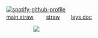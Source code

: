 [![spotify-github-profile](https://spotify-github-profile.kittinanx.com/api/view?uid=wjdes5kajmt1gqhbzctuzbgid&cover_image=true&theme=natemoo-re&show_offline=false&background_color=121212&interchange=true&bar_color=53b14f&bar_color_cover=false)](https://github.com/kittinan/spotify-github-profile)
ㅤ ㅤㅤㅤ ㅤㅤ  ㅤ ㅤㅤㅤ
ㅤ ㅤㅤㅤ ㅤㅤ  ㅤ ㅤㅤ
ㅤ ㅤㅤㅤ[main straw](https://leejaeha.straw.page/) ㅤㅤ   [straw](https://arminkyo.straw.page/) ㅤㅤ[leys doc](https://docs.google.com/document/d/e/2PACX-1vTAKlRixbPZhHc4_0pZ71a0FlhcxM_SUg2awh_3llK5mX2Dfp3FT1Mf7vMzouZdVBIbu2acfQzX0yfW/pub)

 ㅤㅤㅤ ㅤㅤ  ![](https://cdn.cdnstep.com/eFElt5N5NYdwUYTRkmHo/1.png)
 
 
 
  ㅤㅤ  ㅤㅤ  ㅤㅤ  ㅤㅤ 
  
